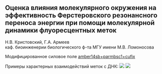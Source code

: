 ## Оценка влияния молекулярного окружения на эффективность Ферстеровского резонансного переноса энергии при помощи молекулярной динамики флуоресцентных меток
Н.В. Кристовский, Г.А. Армеев \
каф. биоинженерии биологического ф-та МГУ имени М.В. Ломоносова

Модифицированное силовое поле [amber14sb+parmbsc1+cufix](https://github.com/NVKristovs/MD_FRET/blob/main/amber14sb_parmbsc1_cufix.ff.zip)

Примеры характерных взаимодействий меток с ДНК: 
![](https://github.com/NVKristovs/MD_FRET/blob/main/Gif/LUM_cy3.gif)
![](https://github.com/NVKristovs/MD_FRET/blob/main/Gif/LUM_cy5.gif)
